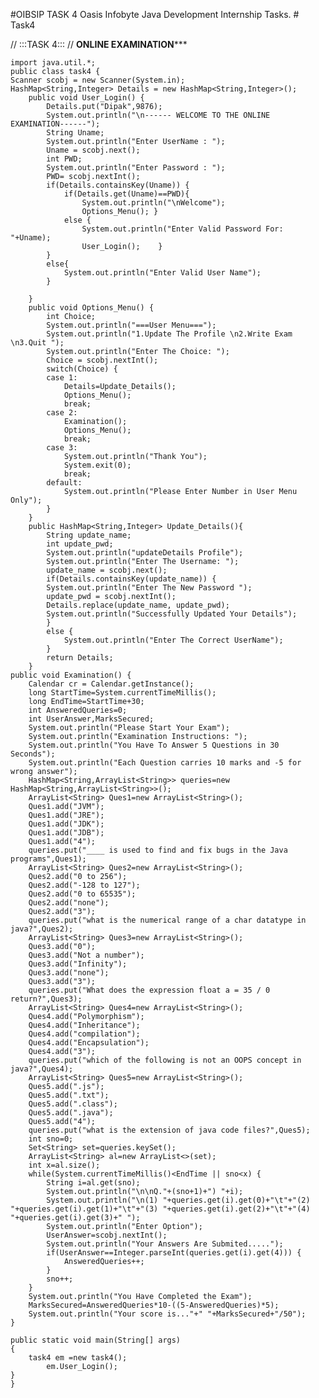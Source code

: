 #OIBSIP TASK 4
Oasis Infobyte Java Development Internship Tasks. # Task4

//                                                     :::TASK 4:::
// **************************************************ONLINE EXAMINATION*****************************************************



    import java.util.*;
	public class task4 {
	Scanner scobj = new Scanner(System.in);
	HashMap<String,Integer> Details = new HashMap<String,Integer>();
	    public void User_Login() {
			Details.put("Dipak",9876);
			System.out.println("\n------ WELCOME TO THE ONLINE EXAMINATION------");
			String Uname;
			System.out.println("Enter UserName : ");
			Uname = scobj.next();
			int PWD;
			System.out.println("Enter Password : ");
			PWD= scobj.nextInt();
			if(Details.containsKey(Uname)) {
				if(Details.get(Uname)==PWD){
					System.out.println("\nWelcome");
					Options_Menu();	}
				else {
					System.out.println("Enter Valid Password For: "+Uname);
					User_Login();    }
	        }
			else{
				System.out.println("Enter Valid User Name");
			}
	    
		}
		public void Options_Menu() {
			int Choice;
			System.out.println("===User Menu===");
			System.out.println("1.Update The Profile \n2.Write Exam \n3.Quit ");
			System.out.println("Enter The Choice: ");
			Choice = scobj.nextInt();
			switch(Choice) {
			case 1:
				Details=Update_Details();
				Options_Menu();
				break;
			case 2:
				Examination();
				Options_Menu();
				break;
			case 3:
	            System.out.println("Thank You");
				System.exit(0);
				break;
			default:
				System.out.println("Please Enter Number in User Menu Only");
			}
		}
		public HashMap<String,Integer> Update_Details(){
			String update_name;
			int update_pwd;
			System.out.println("updateDetails Profile");
			System.out.println("Enter The Username: ");
			update_name = scobj.next();
			if(Details.containsKey(update_name)) {
			System.out.println("Enter The New Password ");
			update_pwd = scobj.nextInt();
			Details.replace(update_name, update_pwd);
	        System.out.println("Successfully Updated Your Details");
			}
			else {
				System.out.println("Enter The Correct UserName");
			}
			return Details;
		}
	public void Examination() {
	    Calendar cr = Calendar.getInstance();
		long StartTime=System.currentTimeMillis();
		long EndTime=StartTime+30;
		int AnsweredQueries=0;
		int UserAnswer,MarksSecured;
		System.out.println("Please Start Your Exam");
		System.out.println("Examination Instructions: ");
		System.out.println("You Have To Answer 5 Questions in 30 Seconds");
		System.out.println("Each Question carries 10 marks and -5 for wrong answer");
		HashMap<String,ArrayList<String>> queries=new HashMap<String,ArrayList<String>>();
		ArrayList<String> Ques1=new ArrayList<String>();
	    Ques1.add("JVM");
		Ques1.add("JRE");
		Ques1.add("JDK");
		Ques1.add("JDB");
		Ques1.add("4");
		queries.put("____ is used to find and fix bugs in the Java programs",Ques1);
		ArrayList<String> Ques2=new ArrayList<String>();
		Ques2.add("0 to 256");
		Ques2.add("-128 to 127");
		Ques2.add("0 to 65535");
		Ques2.add("none");
		Ques2.add("3");
		queries.put("what is the numerical range of a char datatype in java?",Ques2);
		ArrayList<String> Ques3=new ArrayList<String>();
		Ques3.add("0");
		Ques3.add("Not a number");
		Ques3.add("Infinity");
		Ques3.add("none");
		Ques3.add("3");
		queries.put("What does the expression float a = 35 / 0 return?",Ques3);
		ArrayList<String> Ques4=new ArrayList<String>();
		Ques4.add("Polymorphism");
		Ques4.add("Inheritance");
		Ques4.add("compilation");
		Ques4.add("Encapsulation");
		Ques4.add("3");
		queries.put("which of the following is not an OOPS concept in java?",Ques4);
	    ArrayList<String> Ques5=new ArrayList<String>();
		Ques5.add(".js");
		Ques5.add(".txt");
		Ques5.add(".class");
		Ques5.add(".java");
		Ques5.add("4");
		queries.put("what is the extension of java code files?",Ques5);
		int sno=0;
	    Set<String> set=queries.keySet(); 
	    ArrayList<String> al=new ArrayList<>(set);
	    int x=al.size();
		while(System.currentTimeMillis()<EndTime || sno<x) {
	        String i=al.get(sno);
			System.out.println("\n\nQ."+(sno+1)+") "+i);
			System.out.println("\n(1) "+queries.get(i).get(0)+"\t"+"(2) "+queries.get(i).get(1)+"\t"+"(3) "+queries.get(i).get(2)+"\t"+"(4) "+queries.get(i).get(3)+" ");
			System.out.println("Enter Option");
			UserAnswer=scobj.nextInt();
			System.out.println("Your Answers Are Submited.....");
			if(UserAnswer==Integer.parseInt(queries.get(i).get(4))) {
				AnsweredQueries++;
			}
	        sno++;
		}
		System.out.println("You Have Completed the Exam");
		MarksSecured=AnsweredQueries*10-((5-AnsweredQueries)*5); 
		System.out.println("Your score is..."+" "+MarksSecured+"/50");	
	}

	public static void main(String[] args)
	{
		task4 em =new task4();
			em.User_Login(); 
	}
	}
